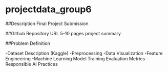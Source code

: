 # projectdata_group6
##Description
Final Project Submission

##Github Repository URL
5-10 pages project summary

##Problem Definition

-Dataset Description (Kaggle)
-Preprocessing
-Data Visualization
-Feature Engineering
-Machine Learning Model Training  Evaluation Metrics
-Responsible AI Practices

